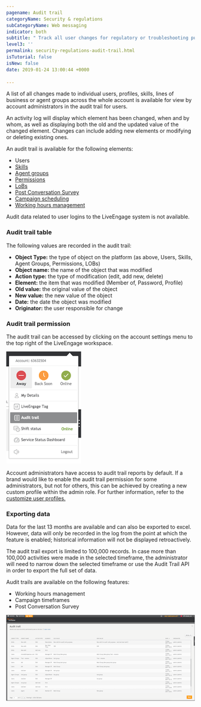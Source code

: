 ```yaml
---
pagename: Audit trail
categoryName: Security & regulations
subCategoryName: Web messaging
indicator: both
subtitle: " Track all user changes for regulatory or troubleshooting purposes"
level3: ''
permalink: security-regulations-audit-trail.html
isTutorial: false
isNew: false
date: 2019-01-24 13:00:44 +0000

---
```

A list of all changes made to individual users, profiles, skills, lines of business or agent groups across the whole account is available for view by account administrators in the audit trail for users.

An activity log will display which element has been changed, when and by whom, as well as displaying both the old and the updated value of the changed element. Changes can include adding new elements or modifying or deleting existing ones.

An audit trail is available for the following elements:

* Users
* [Skills](admin-settings-skills-groups-connect-visitors-to-agents-by-skills.html)
* [Agent groups](admin-settings-skills-groups-set-the-agent-group-hierarchy.html)
* [Permissions](admin-settings-permissions-assign-permissions.html)
* [LoBs](admin-settings-skills-groups-operate-business-divisions-from-one-account.html)
* [Post Conversation Survey](data-reporting-messaging-messaging-dashboards-post-conversation-survey.html)
* [Campaign scheduling](contact-center-management-campaigns-time-frame.html)
* [Working hours management](contact-center-management-messaging-operations-working-hours-management-best-practices.html)

Audit data related to user logins to the LiveEngage system is not available.

### Audit trail table

The following values are recorded in the audit trail:

* **Object Type:** the type of object on the platform (as above, Users, Skills, Agent Groups, Permissions, LOBs)
* **Object name:** the name of the object that was modified
* **Action type:** the type of modification (edit, add new, delete)
* **Element:** the item that was modified (Member of, Password, Profile)
* **Old value:** the original value of the object
* **New value:** the new value of the object
* **Date:** the date the object was modified
* **Originator:** the user responsible for change

### Audit trail permission

The audit trail can be accessed by clicking on the account settings menu to the top right of the LiveEngage workspace.

![](/img/audit2.png)

Account administrators have access to audit trail reports by default. If a brand would like to enable the audit trail permission for some administrators, but not for others, this can be achieved by creating a new custom profile within the admin role. For further information, refer to the [customize user profiles.](admin-settings-permissions-customize-permissions.html)

### Exporting data

Data for the last 13 months are available and can also be exported to excel. However, data will only be recorded in the log from the point at which the feature is enabled; historical information will not be displayed retroactively.

The audit trail export is limited to 100,000 records. In case more than 100,000 activities were made in the selected timeframe, the administrator will need to narrow down the selected timeframe or use the Audit Trail API in order to export the full set of data.

Audit trails are available on the following features:

* Working hours management
* Campaign timeframes
* Post Conversation Survey

![](/img/Audit-trail4.png)